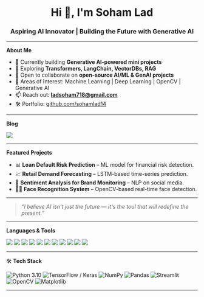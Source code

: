 <h1 align="center">Hi 👋, I'm Soham Lad</h1>
<h3 align="center">Aspiring AI Innovator | Building the Future with Generative AI</h3>

---

**About Me**

- 🔭 Currently building **Generative AI-powered mini projects**
- 🌱 Exploring **Transformers, LangChain, VectorDBs, RAG**
- 👯 Open to collaborate on **open-source AI/ML & GenAI projects**
- 💬 Areas of Interest: Machine Learning | Deep Learning | OpenCV | Generative AI
- 📫 Reach out: **ladsoham718@gmail.com**
- 🛠️ Portfolio: [github.com/sohamlad14](https://github.com/sohamlad14)

---

**Blog**

<p align="left">
  <a href="https://medium.com/@ladsoham14202sk" target="_blank">
    <img src="https://img.shields.io/badge/Blog-12100E?style=for-the-badge&logo=medium&logoColor=white" />
  </a>
</p>

---

**Featured Projects**

- 📊 **Loan Default Risk Prediction** – ML model for financial risk detection.
- 📈 **Retail Demand Forecasting** – LSTM-based time-series prediction.
- 💬 **Sentiment Analysis for Brand Monitoring** – NLP on social media.
- 🧑‍💻 **Face Recognition System** – OpenCV-based real-time face detection.

---

> *“I believe AI isn't just the future — it's the tool that will redefine the present.”*

---

**Languages & Tools**

<p align="left">
  <img src="https://img.shields.io/badge/Python-3670A0?style=flat&logo=python&logoColor=ffdd54"/>
  <img src="https://img.shields.io/badge/TensorFlow-FF6F00?style=flat&logo=tensorflow&logoColor=white"/>
  <img src="https://img.shields.io/badge/scikit--learn-F7931E?style=flat&logo=scikit-learn&logoColor=white"/>
  <img src="https://img.shields.io/badge/Keras-D00000?style=flat&logo=keras&logoColor=white"/>
  <img src="https://img.shields.io/badge/OpenCV-5C3EE8?style=flat&logo=opencv&logoColor=white"/>
  <img src="https://img.shields.io/badge/Pandas-150458?style=flat&logo=pandas&logoColor=white"/>
  <img src="https://img.shields.io/badge/Seaborn-4B8BBE?style=flat&logo=python&logoColor=white"/>
  <img src="https://img.shields.io/badge/Numpy-013243?style=flat&logo=numpy&logoColor=white"/>
  <img src="https://img.shields.io/badge/Flask-000000?style=flat&logo=flask&logoColor=white"/>
  <img src="https://img.shields.io/badge/Streamlit-FE4B4B?style=flat&logo=streamlit&logoColor=white"/>
  <img src="https://img.shields.io/badge/MySQL-4479A1?style=flat&logo=mysql&logoColor=white"/>
</p>

---

🛠️ **Tech Stack**

![Python 3.10](https://img.shields.io/badge/Python-3.10-blue)
![TensorFlow / Keras](https://img.shields.io/badge/TensorFlow-Keras-orange)
![NumPy](https://img.shields.io/badge/NumPy-1.21.2-green)
![Pandas](https://img.shields.io/badge/Pandas-1.3.3-blue)
![Streamlit](https://img.shields.io/badge/Streamlit-1.2.0-blue)
![OpenCV](https://img.shields.io/badge/OpenCV-4.5.2-blue)
![Matplotlib](https://img.shields.io/badge/Matplotlib-3.4.3-red)



---
